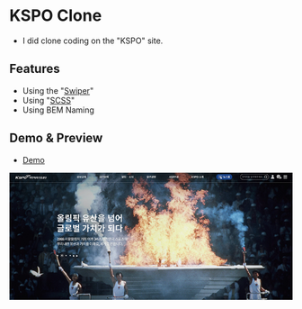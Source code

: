 # KSPO Clone
- I did clone coding on the "KSPO" site.

## Features
- Using the "[Swiper](https://swiperjs.com/)"
- Using "[SCSS](https://sass-lang.com/)"
- Using BEM Naming

## Demo & Preview
- [Demo](https://hyunwoo1998.github.io/kspo-clone/index.html)<br>
<img src="./img/preview.jpg">